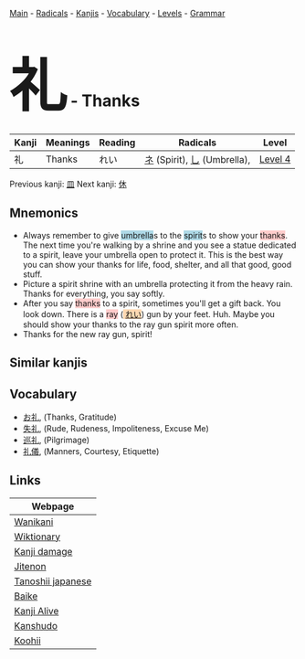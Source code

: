 <style> bigfont {font-size: 100px}</style>
[Main](../index.md) -
[Radicals](../radicals.md) -
[Kanjis](../kanjis.md) -
[Vocabulary](../vocabulary.md) -
[Levels](../levels.md) -
[Grammar](../grammar.md)
# <bigfont> 礼</bigfont> - Thanks 

| Kanji | Meanings | Reading | Radicals | Level |
| --- | --- | --- | --- | --- |
| 礼 | Thanks | れい | [ネ](../radicals/ネ.md) (Spirit), [乚](../radicals/乚.md) (Umbrella),  | [Level 4](../levels/wk_level4.md) |

Previous kanji: [皿](皿.md) Next kanji: [休](休.md) 

## Mnemonics
 * Always remember to give <span style="background-color:#ADD8E6"> umbrella</span>s to the <span style="background-color:#ADD8E6"> spirit</span>s to show your <span style="background-color:#ffcccb"> thanks</span>. The next time you're walking by a shrine and you see a statue dedicated to a spirit, leave your umbrella open to protect it. This is the best way you can show your thanks for life, food, shelter, and all that good, good stuff.
* Picture a spirit shrine with an umbrella protecting it from the heavy rain. Thanks for everything, you say softly.
* After you say <span style="background-color:#ffcccb"> thanks</span> to a spirit, sometimes you'll get a gift back. You look down. There is a <span style="background-color:#ffcccb"> ray</span> (<span style="background-color:#fed8b1"> [れい](https://jisho.org/search/れい)</span>) gun by your feet. Huh. Maybe you should show your thanks to the ray gun spirit more often.
* Thanks for the new ray gun, spirit!


## Similar kanjis
 


## Vocabulary
 * [お礼](../vocabulary/礼.md), (Thanks, Gratitude)
* [失礼](../vocabulary/礼.md), (Rude, Rudeness, Impoliteness, Excuse Me)
* [巡礼](../vocabulary/礼.md), (Pilgrimage)
* [礼儀](../vocabulary/礼.md), (Manners, Courtesy, Etiquette)



## Links 

| Webpage |
| --- |
| [Wanikani          ](https://www.wanikani.com/kanji/礼) |
| [Wiktionary        ](https://en.wiktionary.org/wiki/礼) |
| [Kanji damage      ](http://www.kanjidamage.com/kanji/search?utf8=✓&q=礼) |
| [Jitenon           ](https://jitenon.com/kanji/礼) |
| [Tanoshii japanese ](https://www.tanoshiijapanese.com/dictionary/kanji.cfm?k=礼) |
| [Baike             ](https://baike.baidu.com/item/礼) |
| [Kanji Alive       ](https://app.kanjialive.com/礼) |
| [Kanshudo          ](https://www.kanshudo.com/searchmn?q=礼) |
| [Koohii            ](https://kanji.koohii.com/study/kanji/礼) |
